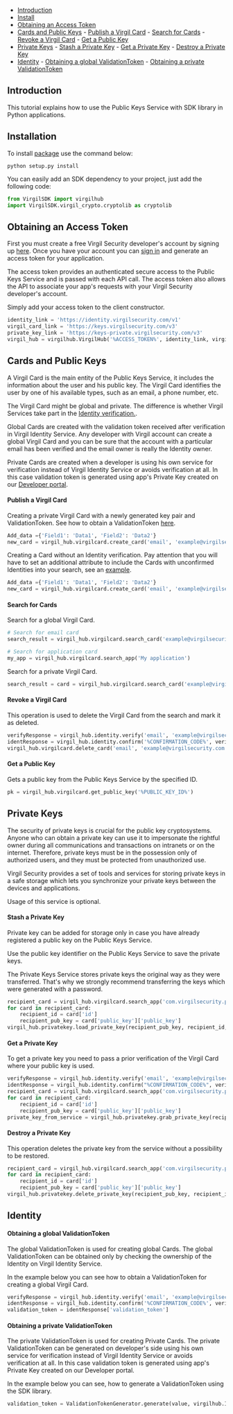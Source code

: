 - [Introduction](#introduction)
- [Install](#installation)
- [Obtaining an Access Token](#obtaining-an-access-token)
- [Cards and Public Keys](#cards-and-public-keys)
      - [Publish a Virgil Card](#publish-a-virgil-card)
      - [Search for Cards](#search-for-cards)
      - [Revoke a Virgil Card](#revoke-a-virgil-card)
      - [Get a Public Key](#get-a-public-key)
- [Private Keys](#private-keys)
      - [Stash a Private Key](#stash-a-private-key)
      - [Get a Private Key](#get-a-private-key)
      - [Destroy a Private Key](#destroy-a-private-key)
- [Identity](#identity)
      - [Obtaining a global ValidationToken](#obtaining-a-global-validationtoken)
      - [Obtaining a private ValidationToken](#obtaining-a-private-validationtoken)

## Introduction

This tutorial explains how to use the Public Keys Service with SDK library in Python applications. 

## Installation

To install [package](https://cdn.virgilsecurity.com/virgil-crypto/python/) use the command below:

```
python setup.py install
```

You can easily add an SDK dependency to your project, just add the following code:

```python
from VirgilSDK import virgilhub
import VirgilSDK.virgil_crypto.cryptolib as cryptolib
```

## Obtaining an Access Token

First you must create a free Virgil Security developer's account by signing up [here](https://developer.virgilsecurity.com/account/signup). Once you have your account you can [sign in](https://developer.virgilsecurity.com/account/signin) and generate an access token for your application.

The access token provides an authenticated secure access to the Public Keys Service and is passed with each API call. The access token also allows the API to associate your app's requests with your Virgil Security developer's account.

Simply add your access token to the client constructor.

```python
identity_link = 'https://identity.virgilsecurity.com/v1'
virgil_card_link = 'https://keys.virgilsecurity.com/v3'
private_key_link = 'https://keys-private.virgilsecurity.com/v3'
virgil_hub = virgilhub.VirgilHub('%ACCESS_TOKEN%', identity_link, virgil_card_link, private_key_link)
```


## Cards and Public Keys
A Virgil Card is the main entity of the Public Keys Service, it includes the information about the user and his public key. The Virgil Card identifies the user by one of his available types, such as an email, a phone number, etc.

The Virgil Card might be global and private. The difference is whether Virgil Services take part in the [Identity verification.](#identity).

Global Cards are created with the validation token received after verification in Virgil Identity Service. Any developer with Virgil account can create a global Virgil Card and you can be sure that the account with a particular email has been verified and the email owner is really the Identity owner.

Private Cards are created when a developer is using his own service for verification instead of Virgil Identity Service or avoids verification at all. In this case validation token is generated using app's Private Key created on our [Developer portal](https://developer.virgilsecurity.com/dashboard/).

#### Publish a Virgil Card

Creating a private Virgil Card with a newly generated key pair and ValidationToken. See how to obtain a ValidationToken [here](#identity).

```python
Add_data ={'Field1': 'Data1', 'Field2': 'Data2'}
new_card = virgil_hub.virgilcard.create_card('email', 'example@virgilsecurity.com', data, identResponse['validation_token'], keys['private_key'], '%Password%', keys['public_key'])
```

Creating a Card without an Identity verification. Pay attention that you will have to set an additional attribute to include the Cards with unconfirmed Identities into your search, see an [example](#search-for-cards).

```python
Add_data ={'Field1': 'Data1', 'Field2': 'Data2'}
new_card = virgil_hub.virgilcard.create_card('email', 'example@virgilsecurity.com', data, None, keys['private_key'], '%Password%', keys['public_key'])
```

#### Search for Cards

Search for a global Virgil Card.

```python
# Search for email card
search_result = virgil_hub.virgilcard.search_card('example@virgilsecurity.com')

# Search for application card
my_app = virgil_hub.virgilcard.search_app('My application')
```

Search for a private Virgil Card.

```python
search_result = card = virgil_hub.virgilcard.search_card('example@virgilsecurity.com', None, None, True)
```

#### Revoke a Virgil Card

This operation is used to delete the Virgil Card from the search and mark it as deleted. 

```python
verifyResponse = virgil_hub.identity.verify('email', 'example@virgilsecurity.com')
identResponse = virgil_hub.identity.confirm('%CONFIRMATION_CODE%', verifyResponse['action_id'])
virgil_hub.virgilcard.delete_card('email', 'example@virgilsecurity.com', identResponse['validation_token'], '%CARD_ID%', '%PRIVATE_KEY%', '%PASSWORD%')
```

#### Get a Public Key

Gets a public key from the Public Keys Service by the specified ID.

```python
pk = virgil_hub.virgilcard.get_public_key('%PUBLIC_KEY_ID%')
```

## Private Keys

The security of private keys is crucial for the public key cryptosystems. Anyone who can obtain a private key can use it to impersonate the rightful owner during all communications and transactions on intranets or on the internet. Therefore, private keys must be in the possession only of authorized users, and they must be protected from unauthorized use.

Virgil Security provides a set of tools and services for storing private keys in a safe storage which lets you synchronize your private keys between the devices and applications.

Usage of this service is optional.

#### Stash a Private Key

Private key can be added for storage only in case you have already registered a public key on the Public Keys Service.

Use the public key identifier on the Public Keys Service to save the private keys. 

The Private Keys Service stores private keys the original way as they were transferred. That's why we strongly recommend transferring the keys which were generated with a password.

```python
recipient_card = virgil_hub.virgilcard.search_app('com.virgilsecurity.private-keys')
for card in recipient_card:
    recipient_id = card['id']
    recipient_pub_key = card['public_key']['public_key']
virgil_hub.privatekey.load_private_key(recipient_pub_key, recipient_id, "%PRIVATE_KEY%", "%SIGNER_CARD_ID%", "%PASSWORD%")
```

#### Get a Private Key

To get a private key you need to pass a prior verification of the Virgil Card where your public key is used.
  
```python
verifyResponse = virgil_hub.identity.verify('email', 'example@virgilsecurity.com')
identResponse = virgil_hub.identity.confirm("%CONFIRMATION_CODE%", verifyResponse['action_id'])
recipient_card = virgil_hub.virgilcard.search_app('com.virgilsecurity.private-keys')
for card in recipient_card:
    recipient_id = card['id']
    recipient_pub_key = card['public_key']['public_key']
private_key_from_service = virgil_hub.privatekey.grab_private_key(recipient_pub_key, recipient_id, 'email', 'example@virgilsecurity.com', identResponse['validation_token'], '%PASSWORD%', "%SIGNER_CARD_ID%")
```

#### Destroy a Private Key

This operation deletes the private key from the service without a possibility to be restored. 
  
```python
recipient_card = virgil_hub.virgilcard.search_app('com.virgilsecurity.private-keys')
for card in recipient_card:
    recipient_id = card['id']
    recipient_pub_key = card['public_key']['public_key']
virgil_hub.privatekey.delete_private_key(recipient_pub_key, recipient_id, "%PRIVATE_KEY%", "%SIGNER_CARD_ID%", "%PASSWORD%")
```

## Identity

#### Obtaining a global ValidationToken

The global ValidationToken is used for creating global Cards. The global ValidationToken can be obtained only by checking the ownership of the Identity on Virgil Identity Service.

In the example below you can see how to obtain a ValidationToken for creating a global Virgil Card.

```python
verifyResponse = virgil_hub.identity.verify('email', 'example@virgilsecurity.com')
identResponse = virgil_hub.identity.confirm('%CONFIRMATION_CODE%', verifyResponse['action_id'])
validation_token = identResponse['validation_token']
```

#### Obtaining a private ValidationToken

The private ValidationToken is used for creating Private Cards. The private ValidationToken can be generated on developer's side using his own service for verification instead of Virgil Identity Service or avoids verification at all. In this case validation token is generated using app's Private Key created on our Developer portal.

In the example below you can see, how to generate a ValidationToken using the SDK library.

```python
validation_token = ValidationTokenGenerator.generate(value, virgilhub.IdentityType.custom, PRIVATE_KEY, PRIVATE_KEY_PASSWORD)
```
